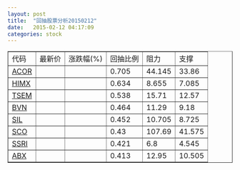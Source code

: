 ```yaml
---
layout: post
title:  "回抽股票分析20150212"
date:   2015-02-12 04:17:09
categories: stock
---
```

<script type="text/javascript">
var stockList = []
stockList.push('gb_acor');
stockList.push('gb_himx');
stockList.push('gb_tsem');
stockList.push('gb_bvn');
stockList.push('gb_sil');
stockList.push('gb_sco');
stockList.push('gb_ssri');
stockList.push('gb_abx');
</script>
<table border="1">
 <tr>
 <td>代码</td>
 <td>最新价</td>
 <td>涨跌幅(%)</td>
 <td>回抽比例</td>
 <td>阻力</td>
 <td>支撑</td>
</tr>
  <tr id="acor">
  <td><a href="http://stock.finance.sina.com.cn/usstock/quotes/ACOR.html" target="_blank">ACOR</a></td><td></td><td></td><td>0.705</td><td>44.145</td><td>33.86</td></tr>
  <tr id="himx">
  <td><a href="http://stock.finance.sina.com.cn/usstock/quotes/HIMX.html" target="_blank">HIMX</a></td><td></td><td></td><td>0.634</td><td>8.655</td><td>7.085</td></tr>
  <tr id="tsem">
  <td><a href="http://stock.finance.sina.com.cn/usstock/quotes/TSEM.html" target="_blank">TSEM</a></td><td></td><td></td><td>0.538</td><td>15.71</td><td>12.57</td></tr>
  <tr id="bvn">
  <td><a href="http://stock.finance.sina.com.cn/usstock/quotes/BVN.html" target="_blank">BVN</a></td><td></td><td></td><td>0.464</td><td>11.29</td><td>9.18</td></tr>
  <tr id="sil">
  <td><a href="http://stock.finance.sina.com.cn/usstock/quotes/SIL.html" target="_blank">SIL</a></td><td></td><td></td><td>0.452</td><td>10.705</td><td>8.725</td></tr>
  <tr id="sco">
  <td><a href="http://stock.finance.sina.com.cn/usstock/quotes/SCO.html" target="_blank">SCO</a></td><td></td><td></td><td>0.43</td><td>107.69</td><td>41.575</td></tr>
  <tr id="ssri">
  <td><a href="http://stock.finance.sina.com.cn/usstock/quotes/SSRI.html" target="_blank">SSRI</a></td><td></td><td></td><td>0.421</td><td>6.8</td><td>4.545</td></tr>
  <tr id="abx">
  <td><a href="http://stock.finance.sina.com.cn/usstock/quotes/ABX.html" target="_blank">ABX</a></td><td></td><td></td><td>0.413</td><td>12.95</td><td>10.505</td></tr>
</table>
